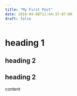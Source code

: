 ```yaml
---
title: "My First Post"
date: 2018-04-08T11:44:37-07:00
draft: false
---
```

# heading 1
## heading 2
## heading 2

content
